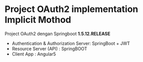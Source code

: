 # Project OAuth2 implementation Implicit Mothod

Project OAuth2 dengan Springboot **1.5.12.RELEASE**

- Authentication & Authorization Server: SpringBoot + JWT
- Resource Server (API) : SpringBOOT
- Client App : Angular5